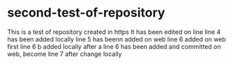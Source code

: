 # second-test-of-repository
This is a test of repository created in https
It has been  edited on line
line 4 has been added locally
line 5 has beenn added on web
line 6 added on web first
line 6 b added locally after a line 6 has been added and committed on web, become line 7 after change locally

